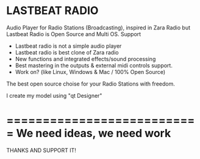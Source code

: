 LASTBEAT RADIO
==============

Audio Player for Radio Stations (Broadcasting), inspired in Zara Radio but Lastbeat Radio is Open Source and Multi OS. Support


* Lastbeat radio is not a simple audio player
* Lastbeat radio is best clone of Zara radio
* New functions and integrated effects/sound processing
* Best mastering in the outputs & external midi controls support.
* Work on? (like Linux, Windows & Mac / 100% Open Source)

The best open source choise for your Radio Stations with freedom.



I create my model using "qt Designer"

===========================
We need ideas, we need work
===========================

THANKS AND SUPPORT IT!
